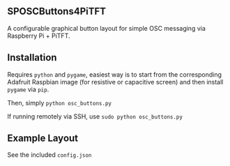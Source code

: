 ## SPOSCButtons4PiTFT

A configurable graphical button layout for simple OSC messaging via Raspberry Pi + PiTFT.

## Installation

Requires `python` and `pygame`, easiest way is to start from the corresponding Adafruit Raspbian image (for resistive or capacitive screen) and then install `pygame` via `pip`.

Then, simply `python osc_buttons.py`

If running remotely via SSH, use `sudo python osc_buttons.py`

## Example Layout

See the included `config.json`
